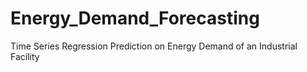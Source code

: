 # Energy_Demand_Forecasting
Time Series Regression Prediction on Energy Demand of an Industrial Facility
